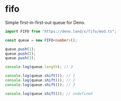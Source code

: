 # fifo
Simple first-in-first-out queue for Deno.

```ts
import FIFO from "https://deno.land/x/fifo/mod.ts";

const queue = new FIFO<number>();

queue.push(1);
queue.push(2);
queue.push(3);

console.log(queue.length); // 3

console.log(queue.shift()); // 1
console.log(queue.shift()); // 2
console.log(queue.shift()); // 3

console.log(queue.shift()); // undefined
```
